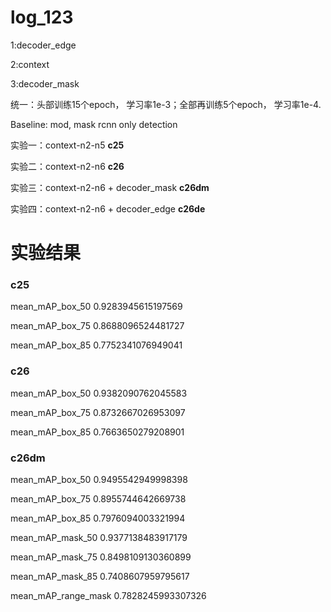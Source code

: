 # log_123
1:decoder_edge

2:context

3:decoder_mask

统一：头部训练15个epoch， 学习率1e-3；全部再训练5个epoch， 学习率1e-4.

Baseline: mod, mask rcnn only detection

实验一：context-n2-n5  **c25**

实验二：context-n2-n6  **c26**

实验三：context-n2-n6 + decoder_mask  **c26dm**

实验四：context-n2-n6 + decoder_edge  **c26de**

# 实验结果
### c25
mean_mAP_box_50      0.9283945615197569
 
mean_mAP_box_75      0.8688096524481727 

mean_mAP_box_85      0.7752341076949041
### c26
mean_mAP_box_50      0.9382090762045583
 
mean_mAP_box_75      0.8732667026953097 

mean_mAP_box_85      0.7663650279208901

### c26dm
mean_mAP_box_50      0.9495542949998398
 
mean_mAP_box_75      0.8955744642669738 

mean_mAP_box_85      0.7976094003321994 

mean_mAP_mask_50     0.9377138483917179 

mean_mAP_mask_75     0.8498109130360899 

mean_mAP_mask_85     0.7408607959795617 

mean_mAP_range_mask  0.7828245993307326